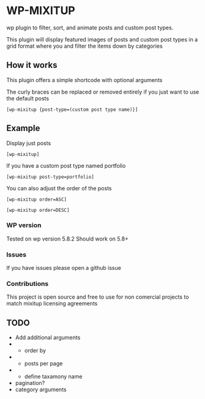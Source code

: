 # WP-MIXITUP

wp plugin to filter, sort, and animate posts and custom post types.

This plugin will display featured images of posts and custom post types in a grid format where you and filter the items down by categories

## How it works

This plugin offers a simple shortcode with optional arguments

The curly braces can be replaced or removed entirely if you just want to use the default posts

```
[wp-mixitup {post-type=(custom post type name)}]
```

## Example

Display just posts

```
[wp-mixitup]
```

If you have a custom post type named portfolio

```
[wp-mixitup post-type=portfolio]
```

You can also adjust the order of the posts
```
[wp-mixitup order=ASC]
```

```
[wp-mixitup order=DESC]
```

### WP version
Tested on wp version 5.8.2
Should work on 5.8+

### Issues

If you have issues please open a github issue 

### Contributions
This project is open source and free to use for non comercial projects to match mixitup licensing agreements


## TODO

- Add additional arguments
- - order by
- - posts per page
- - define taxamony name
- pagination?
- category arguments